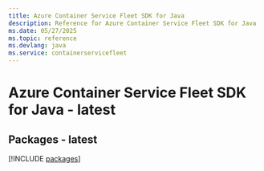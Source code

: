 ```yaml
---
title: Azure Container Service Fleet SDK for Java
description: Reference for Azure Container Service Fleet SDK for Java
ms.date: 05/27/2025
ms.topic: reference
ms.devlang: java
ms.service: containerservicefleet
---
```

# Azure Container Service Fleet SDK for Java - latest
## Packages - latest
[!INCLUDE [packages](container-service-fleet-index.md)]